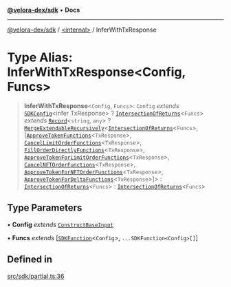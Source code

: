 [**@velora-dex/sdk**](../../README.md) • **Docs**

***

[@velora-dex/sdk](../../globals.md) / [\<internal\>](../README.md) / InferWithTxResponse

# Type Alias: InferWithTxResponse\<Config, Funcs\>

> **InferWithTxResponse**\<`Config`, `Funcs`\>: `Config` *extends* [`SDKConfig`](../../type-aliases/SDKConfig.md)\<infer TxResponse\> ? [`IntersectionOfReturns`](IntersectionOfReturns.md)\<`Funcs`\> *extends* [`Record`](Record.md)\<`string`, `any`\> ? [`MergeExtendableRecursively`](MergeExtendableRecursively.md)\<[`IntersectionOfReturns`](IntersectionOfReturns.md)\<`Funcs`\>, [[`ApproveTokenFunctions`](../../type-aliases/ApproveTokenFunctions.md)\<`TxResponse`\>, [`CancelLimitOrderFunctions`](../../type-aliases/CancelLimitOrderFunctions.md)\<`TxResponse`\>, [`FillOrderDirectlyFunctions`](../../type-aliases/FillOrderDirectlyFunctions.md)\<`TxResponse`\>, [`ApproveTokenForLimitOrderFunctions`](../../type-aliases/ApproveTokenForLimitOrderFunctions.md)\<`TxResponse`\>, [`CancelNFTOrderFunctions`](../../type-aliases/CancelNFTOrderFunctions.md)\<`TxResponse`\>, [`ApproveTokenForNFTOrderFunctions`](../../type-aliases/ApproveTokenForNFTOrderFunctions.md)\<`TxResponse`\>, [`ApproveTokenForDeltaFunctions`](../../type-aliases/ApproveTokenForDeltaFunctions.md)\<`TxResponse`\>]\> : [`IntersectionOfReturns`](IntersectionOfReturns.md)\<`Funcs`\> : [`IntersectionOfReturns`](IntersectionOfReturns.md)\<`Funcs`\>

## Type Parameters

• **Config** *extends* [`ConstructBaseInput`](../interfaces/ConstructBaseInput.md)

• **Funcs** *extends* [[`SDKFunction`](SDKFunction.md)\<`Config`\>, `...SDKFunction<Config>[]`]

## Defined in

[src/sdk/partial.ts:36](https://github.com/VeloraDEX/sdk/blob/feat/extend_delta_orders_filtering/src/sdk/partial.ts#L36)
